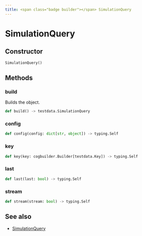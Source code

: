 ```yaml
---
title: <span class="badge builder"></span> SimulationQuery
---
```

# <span class="badge builder"></span> SimulationQuery

## Constructor

```python
SimulationQuery()
```
## Methods

### <span class="badge object-method"></span> build

Builds the object.

```python
def build() -> testdata.SimulationQuery
```

### <span class="badge object-method"></span> config

```python
def config(config: dict[str, object]) -> typing.Self
```

### <span class="badge object-method"></span> key

```python
def key(key: cogbuilder.Builder[testdata.Key]) -> typing.Self
```

### <span class="badge object-method"></span> last

```python
def last(last: bool) -> typing.Self
```

### <span class="badge object-method"></span> stream

```python
def stream(stream: bool) -> typing.Self
```

## See also

 * <span class="badge object-type-class"></span> [SimulationQuery](./object-SimulationQuery.md)
